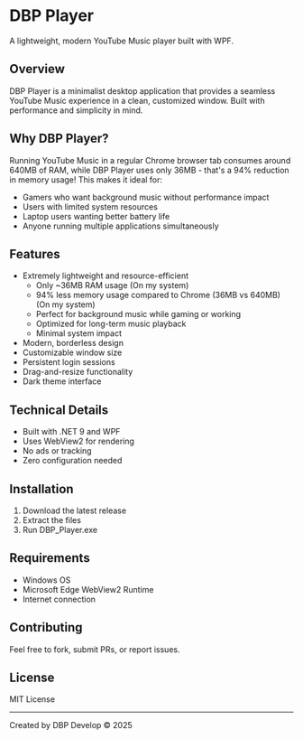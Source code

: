 # DBP Player
A lightweight, modern YouTube Music player built with WPF.

## Overview
DBP Player is a minimalist desktop application that provides a seamless YouTube Music experience in a clean, customized window. Built with performance and simplicity in mind.

## Why DBP Player?
Running YouTube Music in a regular Chrome browser tab consumes around 640MB of RAM, while DBP Player uses only 36MB - that's a 94% reduction in memory usage! This makes it ideal for:
- Gamers who want background music without performance impact
- Users with limited system resources
- Laptop users wanting better battery life
- Anyone running multiple applications simultaneously

## Features
- Extremely lightweight and resource-efficient
  - Only ~36MB RAM usage (On my system)
  - 94% less memory usage compared to Chrome (36MB vs 640MB) (On my system)
  - Perfect for background music while gaming or working
  - Optimized for long-term music playback
  - Minimal system impact
- Modern, borderless design
- Customizable window size
- Persistent login sessions
- Drag-and-resize functionality
- Dark theme interface

## Technical Details
- Built with .NET 9 and WPF
- Uses WebView2 for rendering
- No ads or tracking
- Zero configuration needed

## Installation
1. Download the latest release
2. Extract the files
3. Run DBP_Player.exe

## Requirements
- Windows OS
- Microsoft Edge WebView2 Runtime
- Internet connection

## Contributing
Feel free to fork, submit PRs, or report issues.

## License
MIT License

---
Created by DBP Develop © 2025
